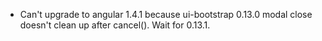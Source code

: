 * Can't upgrade to angular 1.4.1 because ui-bootstrap 0.13.0 modal close doesn't clean up after cancel(). Wait for 0.13.1.
